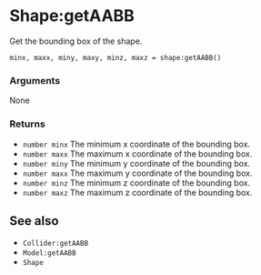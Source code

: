 <!--
category: reference
-->

Shape:getAABB
===

Get the bounding box of the shape.

    minx, maxx, miny, maxy, minz, maxz = shape:getAABB()

### Arguments

None

### Returns

- `number minx` The minimum x coordinate of the bounding box.
- `number maxx` The maximum x coordinate of the bounding box.
- `number miny` The minimum y coordinate of the bounding box.
- `number maxx` The maximum y coordinate of the bounding box.
- `number minz` The minimum z coordinate of the bounding box.
- `number maxz` The maximum z coordinate of the bounding box.

See also
---

- `Collider:getAABB`
- `Model:getAABB`
- `Shape`
